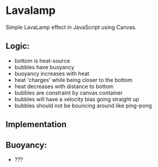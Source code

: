 # Lavalamp

Simple LavaLamp effect in JavaScript using Canvas.


## Logic:
- bottom is heat-source
- bubbles have buoyancy
- buoyancy increases with heat
- heat 'charges' while being closer to the bottom
- heat decreases with distance to bottom
- bubbles are constraint by canvas container
- bubbles will have a velocity bias going straight up
- bubbles should not be bouncing around like ping-pong

## Implementation 
## Buoyancy:
- ???